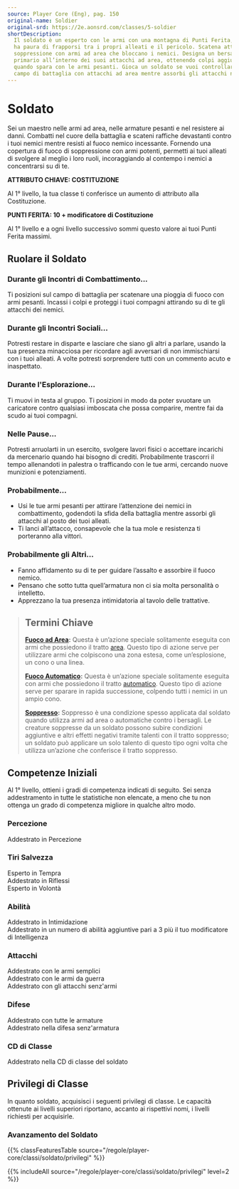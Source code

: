```yaml
---
source: Player Core (Eng), pag. 150
original-name: Soldier
original-srd: https://2e.aonsrd.com/classes/5-soldier
shortDescription:
  Il soldato è un esperto con le armi con una montagna di Punti Ferita, che non
  ha paura di frapporsi tra i propri alleati e il pericolo. Scatena attacchi di
  soppressione con armi ad area che bloccano i nemici. Designa un bersaglio
  primario all’interno dei suoi attacchi ad area, ottenendo colpi aggiuntivi
  quando spara con le armi pesanti. Gioca un soldato se vuoi controllare il
  campo di battaglia con attacchi ad area mentre assorbi gli attacchi nemici.
---
```


# Soldato

Sei un maestro nelle armi ad area, nelle armature pesanti e nel resistere ai
danni. Combatti nel cuore della battaglia e scateni raffiche devastanti contro i
tuoi nemici mentre resisti al fuoco nemico incessante. Fornendo una copertura di
fuoco di soppressione con armi potenti, permetti ai tuoi alleati di svolgere al
meglio i loro ruoli, incoraggiando al contempo i nemici a concentrarsi su di te.

**ATTRIBUTO CHIAVE: COSTITUZIONE**

Al 1° livello, la tua classe ti conferisce un aumento di attributo alla
Costituzione.

**PUNTI FERITA: 10 + modificatore di Costituzione**

Al 1° livello e a ogni livello successivo sommi questo valore ai tuoi Punti
Ferita massimi.

## Ruolare il Soldato

### Durante gli Incontri di Combattimento...

Ti posizioni sul campo di battaglia per scatenare una pioggia di fuoco con armi
pesanti. Incassi i colpi e proteggi i tuoi compagni attirando su di te gli
attacchi dei nemici.

### Durante gli Incontri Sociali...

Potresti restare in disparte e lasciare che siano gli altri a parlare, usando la
tua presenza minacciosa per ricordare agli avversari di non immischiarsi con i
tuoi alleati. A volte potresti sorprendere tutti con un commento acuto e
inaspettato.

### Durante l'Esplorazione...

Ti muovi in testa al gruppo. Ti posizioni in modo da poter svuotare un
caricatore contro qualsiasi imboscata che possa comparire, mentre fai da scudo
ai tuoi compagni.

### Nelle Pause...

Potresti arruolarti in un esercito, svolgere lavori fisici o accettare incarichi
da mercenario quando hai bisogno di crediti. Probabilmente trascorri il tempo
allenandoti in palestra o trafficando con le tue armi, cercando nuove munizioni
e potenziamenti.

### Probabilmente...

- Usi le tue armi pesanti per attirare l’attenzione dei nemici in combattimento,
  godendoti la sfida della battaglia mentre assorbi gli attacchi al posto dei
  tuoi alleati.
- Ti lanci all’attacco, consapevole che la tua mole e resistenza ti porteranno
  alla vittori.

### Probabilmente gli Altri...

- Fanno affidamento su di te per guidare l’assalto e assorbire il fuoco nemico.
- Pensano che sotto tutta quell’armatura non ci sia molta personalità o
  intelletto.
- Apprezzano la tua presenza intimidatoria al tavolo delle trattative.

> ## Termini Chiave
>
> [**Fuoco ad Area**](/azioni/fuoco-ad-area)**:** Questa è un’azione speciale
> solitamente eseguita con armi che possiedono il tratto [area](/tratti/area).
> Questo tipo di azione serve per utilizzare armi che colpiscono una zona
> estesa, come un’esplosione, un cono o una linea.
>
> [**Fuoco Automatico**](/azioni/fuoco-automatico)**:** Questa è un’azione
> speciale solitamente eseguita con armi che possiedono il tratto
> [automatico](/tratti/automatico). Questo tipo di azione serve per sparare in
> rapida successione, colpendo tutti i nemici in un ampio cono.
>
> [**Soppresso**](/condizioni/soppresso)**:** Soppresso è una condizione spesso
> applicata dal soldato quando utilizza armi ad area o automatiche contro i
> bersagli. Le creature soppresse da un soldato possono subire condizioni
> aggiuntive e altri effetti negativi tramite talenti con il tratto soppresso;
> un soldato può applicare un solo talento di questo tipo ogni volta che
> utilizza un’azione che conferisce il tratto soppresso.

## Competenze Iniziali

Al 1° livello, ottieni i gradi di competenza indicati di seguito. Sei senza
addestramento in tutte le statistiche non elencate, a meno che tu non ottenga un
grado di competenza migliore in qualche altro modo.

### Percezione

Addestrato in Percezione

### Tiri Salvezza

Esperto in Tempra  
Addestrato in Riflessi  
Esperto in Volontà

### Abilità

Addestrato in Intimidazione  
Addestrato in un numero di abilità aggiuntive pari a 3 più il tuo modificatore
di Intelligenza

### Attacchi

Addestrato con le armi semplici  
Addestrato con le armi da guerra  
Addestrato con gli attacchi senz'armi

### Difese

Addestrato con tutte le armature  
Addestrato nella difesa senz'armatura

### CD di Classe

Addestrato nella CD di classe del soldato

## Privilegi di Classe

In quanto soldato, acquisisci i seguenti privilegi di classe. Le capacità
ottenute ai livelli superiori riportano, accanto ai rispettivi nomi, i livelli
richiesti per acquisirle.

### Avanzamento del Soldato

{{% classFeaturesTable source="/regole/player-core/classi/soldato/privilegi" %}}

{{% includeAll  source="/regole/player-core/classi/soldato/privilegi" level=2 %}}
